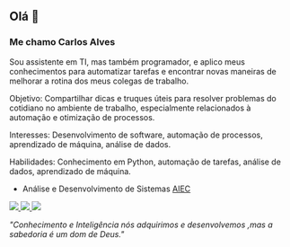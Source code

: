  ## Olá 👋

### Me chamo Carlos Alves

 Sou assistente em TI, mas também programador, e aplico meus conhecimentos para automatizar tarefas e encontrar novas maneiras de melhorar a rotina dos meus colegas de trabalho.

Objetivo: Compartilhar dicas e truques úteis para resolver problemas do cotidiano no ambiente de trabalho, especialmente relacionados à automação e otimização de processos.

Interesses: Desenvolvimento de software, automação de processos, aprendizado de máquina, análise de dados.

Habilidades: Conhecimento em Python, automação de tarefas, análise de dados, aprendizado de máquina.

+ Análise e Desenvolvimento de Sistemas [AIEC](https://www.aiec.br/)

 [![](https://img.shields.io/badge/-Carlos%20Alves-6633cc?style=flat-square&logo=Linkedin&logoColor=white&link=https://www.linkedin.com/in/carlos-alves-508b351b4/) ]( https://www.linkedin.com/in/carlos-alves-508b351b4/) 
 [![](https://img.shields.io/badge/-Jr.carlooss@gmail.com-6633cc?style=flat-square&logo=Gmail&logoColor=white&link=mailto:Jr.carlooss@gmail.com)](Jr.carlooss@gmail.com)[
![](https://img.shields.io/badge/-@jr.carloos-6633cc?style=flat-square&labelColor=6633cc&logo=instagram&logoColor=white&link=https://www.instagram.com/jr.carloos/?hl=pt-br)](https://www.instagram.com/jr.carloos/?hl=pt-br)


*"Conhecimento e Inteligência nós adquirimos e desenvolvemos ,mas a sabedoria é um dom de Deus."*
